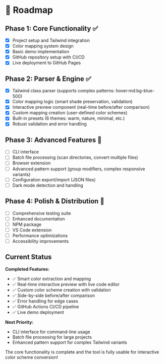 # 🌟 Roadmap

## Phase 1: Core Functionality ✅

- [x] Project setup and Tailwind integration
- [x] Color mapping system design
- [x] Basic demo implementation
- [x] GitHub repository setup with CI/CD
- [x] Live deployment to GitHub Pages

## Phase 2: Parser & Engine ✅

- [x] Tailwind class parser (supports complex patterns: hover:md:bg-blue-500)
- [x] Color mapping logic (smart shade preservation, validation)
- [x] Interactive preview component (real-time before/after comparison)
- [x] Custom mapping creation (user-defined color schemes)
- [x] Built-in presets (6 themes: warm, nature, minimal, etc.)
- [x] Robust validation and error handling

## Phase 3: Advanced Features 🔄

- [ ] CLI interface
- [ ] Batch file processing (scan directories, convert multiple files)
- [ ] Browser extension
- [ ] Advanced pattern support (group modifiers, complex responsive variants)
- [ ] Configuration export/import (JSON files)
- [ ] Dark mode detection and handling

## Phase 4: Polish & Distribution 🚀

- [ ] Comprehensive testing suite
- [ ] Enhanced documentation
- [ ] NPM package
- [ ] VS Code extension
- [ ] Performance optimizations
- [ ] Accessibility improvements

## Current Status

**Completed Features:**

- ✅ Smart color extraction and mapping
- ✅ Real-time interactive preview with live code editor
- ✅ Custom color scheme creation with validation
- ✅ Side-by-side before/after comparison
- ✅ Error handling for edge cases
- ✅ GitHub Actions CI/CD pipeline
- ✅ Live demo deployment

**Next Priority:**

- CLI interface for command-line usage
- Batch file processing for large projects
- Enhanced pattern support for complex Tailwind variants

The core functionality is complete and the tool is fully usable for interactive color scheme conversion!
